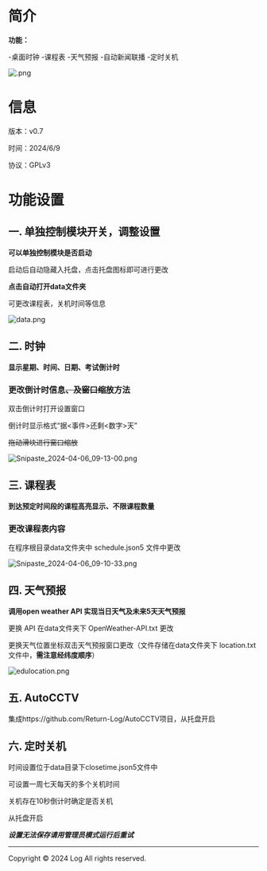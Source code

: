 # 简介

**功能：**

-桌面时钟 -课程表 -天气预报 -自动新闻联播 -定时关机

![.png](https://s2.loli.net/2024/06/09/MPewgN6FvBSxKo2.png)

# 信息

版本：v0.7

时间：2024/6/9

协议：GPLv3

# 功能设置

## 一. 单独控制模块开关，调整设置

**可以单独控制模块是否启动**

启动后自动隐藏入托盘，点击托盘图标即可进行更改

**点击自动打开data文件夹**

可更改课程表，关机时间等信息

![data.png](https://s2.loli.net/2024/06/09/Hs2y4kuegvYpJRV.png)

## 二. 时钟

**显示星期、时间、日期、考试倒计时**

### 更改倒计时信息~~、及窗口缩放~~方法

双击倒计时打开设置窗口

倒计时显示格式“据<事件>还剩<数字>天”

~~拖动滑块进行窗口缩放~~

![Snipaste_2024-04-06_09-13-00.png](https://s2.loli.net/2024/04/06/tFi6ejuzHyE8OQ9.png)

## 三. 课程表

**到达预定时间段的课程高亮显示、不限课程数量**

### 更改课程表内容

在程序根目录data文件夹中 schedule.json5 文件中更改

![Snipaste_2024-04-06_09-10-33.png](https://s2.loli.net/2024/04/06/JR1aS6KWwbXPhgE.png)

## 四. 天气预报

**调用open weather API 实现当日天气及未来5天天气预报**

更换 API 在data文件夹下 OpenWeather-API.txt 更改

更换天气位置坐标双击天气预报窗口更改（文件存储在data文件夹下 location.txt 文件中，**需注意经纬度顺序**）

![edulocation.png](https://s2.loli.net/2024/05/19/nYFcgqUQ4OPikK6.png)

## 五. AutoCCTV

集成https://github.com/Return-Log/AutoCCTV项目，从托盘开启

## 六. 定时关机

时间设置位于data目录下closetime.json5文件中

可设置一周七天每天的多个关机时间

关机存在10秒倒计时确定是否关机

从托盘开启

***设置无法保存请用管理员模式运行后重试***

------

Copyright © 2024  Log  All rights reserved.

